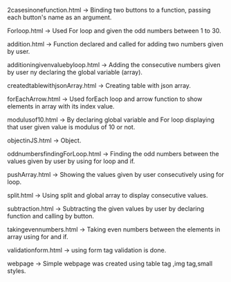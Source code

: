 

2casesinonefunction.html -> Binding two buttons to a function, passing each button's name as an argument.

Forloop.html -> Used For loop and given the odd numbers between 1 to 30.

addition.html -> Function declared and called for adding two numbers given by user.

additioningivenvaluebyloop.html -> Adding the consecutive numbers given by user ny declaring the global variable (array).

createdtablewithjsonArray.html -> Creating table with json array.

forEachArrow.html -> Used forEach loop and arrow function to show elements in array with its index value.

modulusof10.html -> By declaring global variable and For loop displaying that user given value is modulus of 10 or not.

objectinJS.html -> Object.

oddnumbersfindingForLoop.html -> Finding the odd numbers between the values given by user by using for loop and if.

pushArray.html -> Showing the values given by user consecutively using for loop.

split.html -> Using split and global array to display consecutive values.

subtraction.html -> Subtracting the given values by user by declaring function and calling by button.

takingevennumbers.html -> Taking even numbers between the elements in array using for and if.

validationform.html -> using form tag validation is done.

webpage -> Simple webpage was created using table tag ,img tag,small styles.
